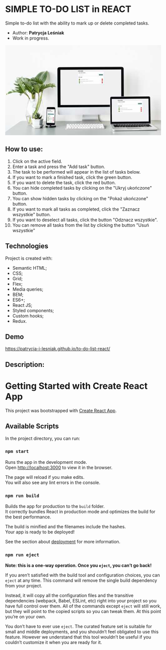 # SIMPLE TO-DO LIST in REACT

Simple to-do list with the ability to mark up or delete completed tasks.

* Author: **Patrycja Leśniak**
* Work in progress.

![Screen](public/toDoListReactReadmeImage.jpg)


## How to use:
1. Click on the active field.
2. Enter a task and press the "Add task" button.
3. The task to be performed will appear in the list of tasks below.
4. If you want to mark a finished task, click the green button.
5. If you want to delete the task, click the red button.
6. You can hide completed tasks by clicking on the "Ukryj ukończone" button.
7. You can show hidden tasks by clicking on the "Pokaż ukończone" button.
8. If you want to mark all tasks as completed, click the "Zaznacz wszystkie" button.
9. If you want to deselect all tasks, click the button "Odznacz wszystkie".
10. You can remove all tasks from the list by clicking the button "Usuń wszystkie"


## Technologies
Project is created with:
* Semantic HTML;
* CSS;
* Grid;
* Flex;
* Media queries;
* BEM;
* ES6+;
* React JS;
* Styled components;
* Custom hooks;
* Redux.

## Demo
https://patrycja-i-lesniak.github.io/to-do-list-react/

## Description:

# Getting Started with Create React App

This project was bootstrapped with [Create React App](https://github.com/facebook/create-react-app).

## Available Scripts

In the project directory, you can run:

### `npm start`

Runs the app in the development mode.\
Open [http://localhost:3000](http://localhost:3000) to view it in the browser.

The page will reload if you make edits.\
You will also see any lint errors in the console.

### `npm run build`

Builds the app for production to the `build` folder.\
It correctly bundles React in production mode and optimizes the build for the best performance.

The build is minified and the filenames include the hashes.\
Your app is ready to be deployed!

See the section about [deployment](https://facebook.github.io/create-react-app/docs/deployment) for more information.

### `npm run eject`

**Note: this is a one-way operation. Once you `eject`, you can’t go back!**

If you aren’t satisfied with the build tool and configuration choices, you can `eject` at any time. This command will remove the single build dependency from your project.

Instead, it will copy all the configuration files and the transitive dependencies (webpack, Babel, ESLint, etc) right into your project so you have full control over them. All of the commands except `eject` will still work, but they will point to the copied scripts so you can tweak them. At this point you’re on your own.

You don’t have to ever use `eject`. The curated feature set is suitable for small and middle deployments, and you shouldn’t feel obligated to use this feature. However we understand that this tool wouldn’t be useful if you couldn’t customize it when you are ready for it.

